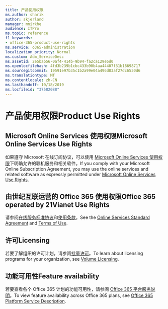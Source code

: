 ```yaml
---
title: 产品使用权限
ms.author: sharik
author: skjerland
manager: mnirkhe
audience: ITPro
ms.topic: reference
f1_keywords:
- office-365-product-use-rights
ms.service: o365-administration
localization_priority: Normal
ms.custom: Adm_ServiceDesc
ms.assetid: 2e5bab56-0af4-414b-9b94-fa2ca129e5d0
ms.openlocfilehash: 4fd3b239b1cbc433b90b4aa44407f31b18698717
ms.sourcegitcommit: 19591e97b35c1b2a99e04a496d83af27dc6530d6
ms.translationtype: MT
ms.contentlocale: zh-CN
ms.lasthandoff: 10/18/2019
ms.locfileid: "37582088"
---
```

# <a name="product-use-rights"></a><span data-ttu-id="5a7d6-102">产品使用权限</span><span class="sxs-lookup"><span data-stu-id="5a7d6-102">Product Use Rights</span></span>

## <a name="microsoft-online-services-use-rights"></a><span data-ttu-id="5a7d6-103">Microsoft Online Services 使用权限</span><span class="sxs-lookup"><span data-stu-id="5a7d6-103">Microsoft Online Services Use Rights</span></span>

<span data-ttu-id="5a7d6-104">如果遵守 Microsoft 在线订阅协议，可以使用 [Microsoft Online Services 使用权限](http://www.microsoftvolumelicensing.com/DocumentSearch.aspx?Mode=3&DocumentTypeId=37&ShowArchived=true)下明确允许的联机服务和相关软件。</span><span class="sxs-lookup"><span data-stu-id="5a7d6-104">If you comply with your Microsoft Online Subscription Agreement, you may use the online services and related software as expressly permitted under [Microsoft Online Services Use Rights](http://www.microsoftvolumelicensing.com/DocumentSearch.aspx?Mode=3&DocumentTypeId=37&ShowArchived=true).</span></span>
  
## <a name="office-365-operated-by-21vianet-use-rights"></a><span data-ttu-id="5a7d6-105">由世纪互联运营的 Office 365 使用权限</span><span class="sxs-lookup"><span data-stu-id="5a7d6-105">Office 365 operated by 21Vianet Use Rights</span></span>

<span data-ttu-id="5a7d6-106">请参阅[在线服务标准协议](http://www.21vbluecloud.com/office365/O365-AgreeWebDir/)和[使用条款](http://www.21vbluecloud.com/office365/O365-TOU/)。</span><span class="sxs-lookup"><span data-stu-id="5a7d6-106">See the [Online Services Standard Agreement](http://www.21vbluecloud.com/office365/O365-AgreeWebDir/) and [Terms of Use](http://www.21vbluecloud.com/office365/O365-TOU/).</span></span>
  
## <a name="licensing"></a><span data-ttu-id="5a7d6-107">许可</span><span class="sxs-lookup"><span data-stu-id="5a7d6-107">Licensing</span></span>

<span data-ttu-id="5a7d6-108">若要了解组织的许可计划，请参阅[批量许可](https://go.microsoft.com/fwlink/?LinkId=393693)。</span><span class="sxs-lookup"><span data-stu-id="5a7d6-108">To learn about licensing programs for your organization, see [Volume Licensing](https://go.microsoft.com/fwlink/?LinkId=393693).</span></span>
  
## <a name="feature-availability"></a><span data-ttu-id="5a7d6-109">功能可用性</span><span class="sxs-lookup"><span data-stu-id="5a7d6-109">Feature availability</span></span>

<span data-ttu-id="5a7d6-110">若要查看各个 Office 365 计划的功能可用性，请参阅 [Office 365 平台服务说明](office-365-platform-service-description.md)。</span><span class="sxs-lookup"><span data-stu-id="5a7d6-110">To view feature availability across Office 365 plans, see [Office 365 Platform Service Description](office-365-platform-service-description.md).</span></span>
  

